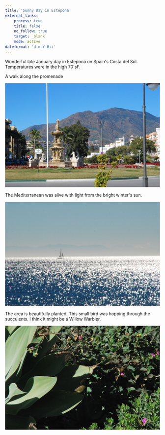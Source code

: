 ```yaml
---
title: 'Sunny Day in Estepona'
external_links:
    process: true
    title: false
    no_follow: true
    target: _blank
    mode: active
dateformat: 'd-m-Y H:i'
---
```


Wonderful late January day in Estepona on Spain's Costa del Sol.
Temperatures were in the high 70'sF.

A walk along the promenade

![](DSC_0302.jpg)

The Mediterranean was alive with light from the bright winter's sun.

![](DSC_0304.jpg)

The area is beautifully planted.
This small bird was hopping through the succulents.
I think it might be a Willow Warbler.

![](DSC_0306.jpg)

